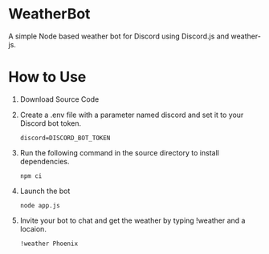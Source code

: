 # WeatherBot
A simple Node based weather bot for Discord using Discord.js and weather-js.

# How to Use

1. Download Source Code

2. Create a .env file with a parameter named discord and set it to your Discord bot token.

   `discord=DISCORD_BOT_TOKEN`  
  
4. Run the following command in the source directory to install dependencies.
 
    `npm ci`
  
5. Launch the bot
 
    `node app.js`
    
6. Invite your bot to chat and get the weather by typing !weather and a locaion.

    `!weather Phoenix`
